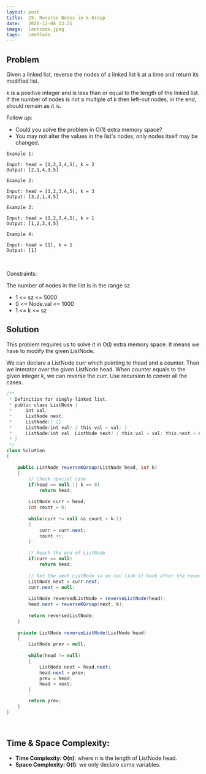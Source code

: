 ```yaml
---
layout: post 
title:  25. Reverse Nodes in k-Group
date:   2020-12-06 13:21
image:  leetcode.jpeg
tags:   LeetCode
---
```


## Problem

Given a linked list, reverse the nodes of a linked list k at a time and return its modified list.

k is a positive integer and is less than or equal to the length of the linked list. If the number of nodes is not a multiple of k then left-out nodes, in the end, should remain as it is.

Follow up:

* Could you solve the problem in O(1) extra memory space?
* You may not alter the values in the list's nodes, only nodes itself may be changed.

```
Example 1:

Input: head = [1,2,3,4,5], k = 2
Output: [2,1,4,3,5]

Example 2:

Input: head = [1,2,3,4,5], k = 3
Output: [3,2,1,4,5]

Example 3:

Input: head = [1,2,3,4,5], k = 1
Output: [1,2,3,4,5]

Example 4:

Input: head = [1], k = 1
Output: [1]
```

<!-- Line breaks -->
<br />

Constraints:

The number of nodes in the list is in the range sz.
* 1 <= sz <= 5000
* 0 <= Node.val <= 1000
* 1 <= k <= sz

## Solution 

This problem requires us to solve it in O(l) extra memory space. It means we have to modify the given ListNode.

We can declare a ListNode curr which pointing to thead and a counter. Then we interator over the given ListNode head. When counter equals to the given integer k, we can reverse the curr. Use recursion to conver all the cases.

```java
/**
 * Definition for singly-linked list.
 * public class ListNode {
 *     int val;
 *     ListNode next;
 *     ListNode() {}
 *     ListNode(int val) { this.val = val; }
 *     ListNode(int val, ListNode next) { this.val = val; this.next = next; }
 * }
 */
class Solution 
{
 
    public ListNode reverseKGroup(ListNode head, int k) 
    {
        // Check special case
        if(head == null || k == 0)
            return head;
        
        ListNode curr = head;
        int count = 0;
        
        while(curr != null && count < k-1)
        {
            curr = curr.next;
            count ++;
        }
        
        // Reach the end of ListNode
        if(curr == null)
            return head;
        
        // Get the next ListNode so we can link it back after the reverse
        ListNode next = curr.next;
        curr.next = null;
        
        ListNode reversedListNode = reverseListNode(head);
        head.next = reverseKGroup(next, k);
        
        return reversedListNode;
    }
    
    private ListNode reverseListNode(ListNode head)
    {
        ListNode prev = null;
        
        while(head != null)
        {
            ListNode next = head.next;
            head.next = prev;
            prev = head;
            head = next;
        }

        return prev;
    }
}
```

<!-- Line breaks -->
<br />

## Time & Space Complexity:

* **Time Complexity: O(n)**: where n is the length of ListNode head.
* **Space Complexity: O(l)**: we only declare some variables.